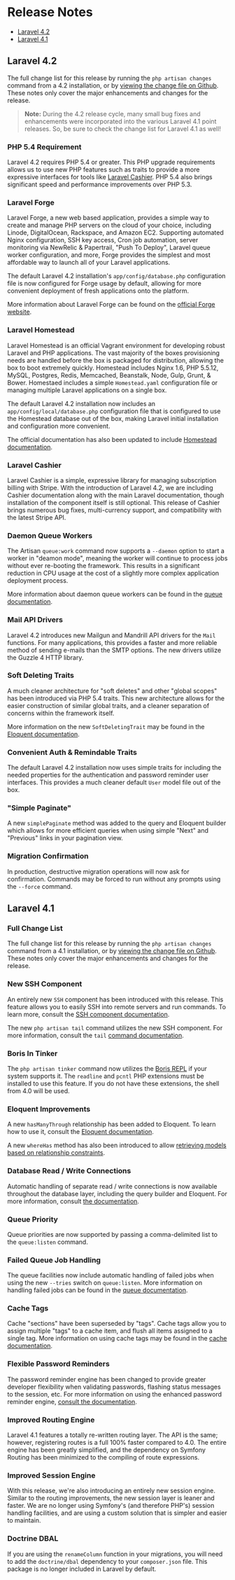 # Release Notes

* [Laravel 4.2](releases.md#laravel-4.2)
* [Laravel 4.1](releases.md#laravel-4.1)

## Laravel 4.2

The full change list for this release by running the `php artisan changes` command from a 4.2 installation, or by [viewing the change file on Github](https://github.com/laravel/framework/blob/4.2/src/Illuminate/Foundation/changes.json). These notes only cover the major enhancements and changes for the release.

> **Note:** During the 4.2 release cycle, many small bug fixes and enhancements were incorporated into the various Laravel 4.1 point releases. So, be sure to check the change list for Laravel 4.1 as well!

### PHP 5.4 Requirement

Laravel 4.2 requires PHP 5.4 or greater. This PHP upgrade requirements allows us to use new PHP features such as traits to provide a more expressive interfaces for tools like [Laravel Cashier](https://github.com/bryantyan/laravel4.2docs/tree/f12ffb53f9f16c3968c58e9dd508247dc98deb70/docs/billing/README.md). PHP 5.4 also brings significant speed and performance improvements over PHP 5.3.

### Laravel Forge

Laravel Forge, a new web based application, provides a simple way to create and manage PHP servers on the cloud of your choice, including Linode, DigitalOcean, Rackspace, and Amazon EC2. Supporting automated Nginx configuration, SSH key access, Cron job automation, server monitoring via NewRelic & Papertrail, "Push To Deploy", Laravel queue worker configuration, and more, Forge provides the simplest and most affordable way to launch all of your Laravel applications.

The default Laravel 4.2 installation's `app/config/database.php` configuration file is now configured for Forge usage by default, allowing for more convenient deployment of fresh applications onto the platform.

More information about Laravel Forge can be found on the [official Forge website](https://forge.laravel.com).

### Laravel Homestead

Laravel Homestead is an official Vagrant environment for developing robust Laravel and PHP applications. The vast majority of the boxes provisioning needs are handled before the box is packaged for distribution, allowing the box to boot extremely quickly. Homestead includes Nginx 1.6, PHP 5.5.12, MySQL, Postgres, Redis, Memcached, Beanstalk, Node, Gulp, Grunt, & Bower. Homestaed includes a simple `Homestead.yaml` configuration file or managing multiple Laravel applications on a single box.

The default Laravel 4.2 installation now includes an `app/config/local/database.php` configuration file that is configured to use the Homestead database out of the box, making Laravel initial installation and configuration more convenient.

The official documentation has also been updated to include [Homestead documentation](https://github.com/bryantyan/laravel4.2docs/tree/f12ffb53f9f16c3968c58e9dd508247dc98deb70/docs/homestead/README.md).

### Laravel Cashier

Laravel Cashier is a simple, expressive library for managing subscription billing with Stripe. With the introduction of Laravel 4.2, we are including Cashier documentation along with the main Laravel documentation, though installation of the component itself is still optional. This release of Cashier brings numerous bug fixes, multi-currency support, and compatibility with the latest Stripe API.

### Daemon Queue Workers

The Artisan `queue:work` command now supports a `--daemon` option to start a worker in "deamon mode", meaning the worker will continue to process jobs without ever re-booting the framework. This results in a significant reduction in CPU usage at the cost of a slightly more complex application deployment process.

More information about daemon queue workers can be found in the [queue documentation](https://github.com/bryantyan/laravel4.2docs/tree/f12ffb53f9f16c3968c58e9dd508247dc98deb70/docs/queue/README.md#daemon-queue-workers).

### Mail API Drivers

Laravel 4.2 introduces new Mailgun and Mandrill API drivers for the `Mail` functions. For many applications, this provides a faster and more reliable method of sending e-mails than the SMTP options. The new drivers utilize the Guzzle 4 HTTP library.

### Soft Deleting Traits

A much cleaner architecture for "soft deletes" and other "global scopes" has been introduced via PHP 5.4 traits. This new architecture allows for the easier construction of similar global traits, and a cleaner separation of concerns within the framework itself.

More information on the new `SoftDeletingTrait` may be found in the [Eloquent documentation](https://github.com/bryantyan/laravel4.2docs/tree/f12ffb53f9f16c3968c58e9dd508247dc98deb70/docs/eloquent/README.md#soft-deleting).

### Convenient Auth & Remindable Traits

The default Laravel 4.2 installation now uses simple traits for including the needed properties for the authentication and password reminder user interfaces. This provides a much cleaner default `User` model file out of the box.

### "Simple Paginate"

A new `simplePaginate` method was added to the query and Eloquent builder which allows for more efficient queries when using simple "Next" and "Previous" links in your pagination view.

### Migration Confirmation

In production, destructive migration operations will now ask for confirmation. Commands may be forced to run without any prompts using the `--force` command.

## Laravel 4.1

### Full Change List

The full change list for this release by running the `php artisan changes` command from a 4.1 installation, or by [viewing the change file on Github](https://github.com/laravel/framework/blob/4.1/src/Illuminate/Foundation/changes.json). These notes only cover the major enhancements and changes for the release.

### New SSH Component

An entirely new `SSH` component has been introduced with this release. This feature allows you to easily SSH into remote servers and run commands. To learn more, consult the [SSH component documentation](https://github.com/bryantyan/laravel4.2docs/tree/f12ffb53f9f16c3968c58e9dd508247dc98deb70/docs/ssh/README.md).

The new `php artisan tail` command utilizes the new SSH component. For more information, consult the `tail` [command documentation](http://laravel.com/docs/ssh#tailing-remote-logs).

### Boris In Tinker

The `php artisan tinker` command now utilizes the [Boris REPL](https://github.com/d11wtq/boris) if your system supports it. The `readline` and `pcntl` PHP extensions must be installed to use this feature. If you do not have these extensions, the shell from 4.0 will be used.

### Eloquent Improvements

A new `hasManyThrough` relationship has been added to Eloquent. To learn how to use it, consult the [Eloquent documentation](https://github.com/bryantyan/laravel4.2docs/tree/f12ffb53f9f16c3968c58e9dd508247dc98deb70/docs/eloquent/README.md#has-many-through).

A new `whereHas` method has also been introduced to allow [retrieving models based on relationship constraints](https://github.com/bryantyan/laravel4.2docs/tree/f12ffb53f9f16c3968c58e9dd508247dc98deb70/docs/eloquent/README.md#querying-relations).

### Database Read / Write Connections

Automatic handling of separate read / write connections is now available throughout the database layer, including the query builder and Eloquent. For more information, consult [the documentation](https://github.com/bryantyan/laravel4.2docs/tree/f12ffb53f9f16c3968c58e9dd508247dc98deb70/docs/database/README.md#read-write-connections).

### Queue Priority

Queue priorities are now supported by passing a comma-delimited list to the `queue:listen` command.

### Failed Queue Job Handling

The queue facilities now include automatic handling of failed jobs when using the new `--tries` switch on `queue:listen`. More information on handling failed jobs can be found in the [queue documentation](https://github.com/bryantyan/laravel4.2docs/tree/f12ffb53f9f16c3968c58e9dd508247dc98deb70/docs/queues/README.md#failed-jobs).

### Cache Tags

Cache "sections" have been superseded by "tags". Cache tags allow you to assign multiple "tags" to a cache item, and flush all items assigned to a single tag. More information on using cache tags may be found in the [cache documentation](https://github.com/bryantyan/laravel4.2docs/tree/f12ffb53f9f16c3968c58e9dd508247dc98deb70/docs/cache/README.md#cache-tags).

### Flexible Password Reminders

The password reminder engine has been changed to provide greater developer flexibility when validating passwords, flashing status messages to the session, etc. For more information on using the enhanced password reminder engine, [consult the documentation](https://github.com/bryantyan/laravel4.2docs/tree/f12ffb53f9f16c3968c58e9dd508247dc98deb70/docs/security/README.md#password-reminders-and-reset).

### Improved Routing Engine

Laravel 4.1 features a totally re-written routing layer. The API is the same; however, registering routes is a full 100% faster compared to 4.0. The entire engine has been greatly simplified, and the dependency on Symfony Routing has been minimized to the compiling of route expressions.

### Improved Session Engine

With this release, we're also introducing an entirely new session engine. Similar to the routing improvements, the new session layer is leaner and faster. We are no longer using Symfony's \(and therefore PHP's\) session handling facilities, and are using a custom solution that is simpler and easier to maintain.

### Doctrine DBAL

If you are using the `renameColumn` function in your migrations, you will need to add the `doctrine/dbal` dependency to your `composer.json` file. This package is no longer included in Laravel by default.

